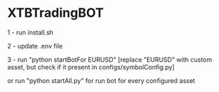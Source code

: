 # XTBTradingBOT

1 - run install.sh

2 - update .env file

3 - run "python startBotFor EURUSD"  [replace "EURUSD" with custom asset, but check if it present in configs/symbolConfig.py]

or run "python startAll.py" for run bot for every configured asset